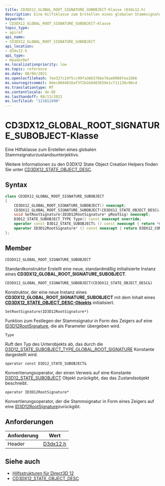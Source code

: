 ```yaml
---
title: CD3DX12_GLOBAL_ROOT_SIGNATURE_SUBOBJECT-Klasse (D3dx12.h)
description: Eine Hilfsklasse zum Erstellen eines globalen Stammsignaturzustandsunterjektivs.
keywords:
- CD3DX12_GLOBAL_ROOT_SIGNATURE_SUBOBJECT-Klasse
topic_type:
- apiref
api_name:
- CD3DX12_GLOBAL_ROOT_SIGNATURE_SUBOBJECT
api_location:
- d3dx12.h
api_type:
- HeaderDef
ms.localizationpriority: low
ms.topic: reference
ms.date: 08/04/2021
ms.openlocfilehash: 7ee327c24f5cc99fa386376be76ae0908fea19b6
ms.sourcegitcommit: 0dec0044816af3f2b2e6403659e1cf11138c90cd
ms.translationtype: MT
ms.contentlocale: de-DE
ms.lasthandoff: 08/13/2021
ms.locfileid: "121812490"
---
```

# <a name="cd3dx12_global_root_signature_subobject-class"></a>CD3DX12_GLOBAL_ROOT_SIGNATURE_SUBOBJECT-Klasse

Eine Hilfsklasse zum Erstellen eines globalen Stammsignaturzustandsunterjektivs.

Weitere Informationen zu den D3DX12 State Object Creation Helpers finden Sie unter [CD3DX12_STATE_OBJECT_DESC](cd3dx12-state-object-desc.md).

## <a name="syntax"></a>Syntax

```cpp
class CD3DX12_GLOBAL_ROOT_SIGNATURE_SUBOBJECT
{
    CD3DX12_GLOBAL_ROOT_SIGNATURE_SUBOBJECT() noexcept;
    CD3DX12_GLOBAL_ROOT_SIGNATURE_SUBOBJECT(CD3DX12_STATE_OBJECT_DESC& ContainingStateObject);
    void SetRootSignature(ID3D12RootSignature* pRootSig) noexcept;
    D3D12_STATE_SUBOBJECT_TYPE Type() const noexcept override;
    operator const D3D12_STATE_SUBOBJECT& () const noexcept { return *m_pSubobject; }
    operator ID3D12RootSignature* () const noexcept { return D3DX12_COM_PTR_GET(m_pRootSig); }
};
```

## <a name="members"></a>Member

`CD3DX12_GLOBAL_ROOT_SIGNATURE_SUBOBJECT`

Standardkonstruktor Erstellt eine neue, standardmäßig initialisierte Instanz eines **CD3DX12_GLOBAL_ROOT_SIGNATURE_SUBOBJECT**.

`CD3DX12_GLOBAL_ROOT_SIGNATURE_SUBOBJECT(CD3DX12_STATE_OBJECT_DESC&)`

Konstruktor, der eine neue Instanz eines **CD3DX12_GLOBAL_ROOT_SIGNATURE_SUBOBJECT** mit dem Inhalt eines [**CD3DX12_STATE_OBJECT_DESC-Objekts**](cd3dx12-state-object-desc.md) initialisiert.

`SetRootSignature(ID3D12RootSignature*)`

Funktion zum Festlegen der Stammsignatur in Form des Zeigers auf eine [ID3D12RootSignature,](/windows/win32/api/d3d12/nn-d3d12-id3d12rootsignature) die als Parameter übergeben wird.

`Type`

Ruft den Typ des Unterobjekts ab, das durch die [D3D12_STATE_SUBOBJECT_TYPE_GLOBAL_ROOT_SIGNATURE](/windows/win32/api/d3d12/ne-d3d12-d3d12_state_subobject_type) Konstante dargestellt wird.

`operator const D3D12_STATE_SUBOBJECT&`

Konvertierungsoperator, der einen Verweis auf eine Konstante [D3D12_STATE_SUBOBJECT](/windows/win32/api/d3d12/ns-d3d12-d3d12_state_subobject) Objekt zurückgibt, das das Zustandsobjekt beschreibt.

`operator ID3D12RootSignature*`

Konvertierungsoperator, der die Stammsignatur in Form eines Zeigers auf eine [ID3D12RootSignature](/windows/win32/api/d3d12/nn-d3d12-id3d12rootsignature)zurückgibt.

## <a name="requirements"></a>Anforderungen

| Anforderung | Wert |
|-------------------|-------------------------------------------------------------------------------------|
| Header | [D3dx12.h](https://github.com/microsoft/DirectX-Headers/blob/main/include/directx/d3dx12.h) |

## <a name="see-also"></a>Siehe auch

* [Hilfsstrukturen für Direct3D 12](helper-structures-for-d3d12.md)
* [CD3DX12_STATE_OBJECT_DESC](cd3dx12-state-object-desc.md)
